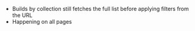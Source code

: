 - Builds by collection still fetches the full list before applying filters from the URL
- Happening on all pages

